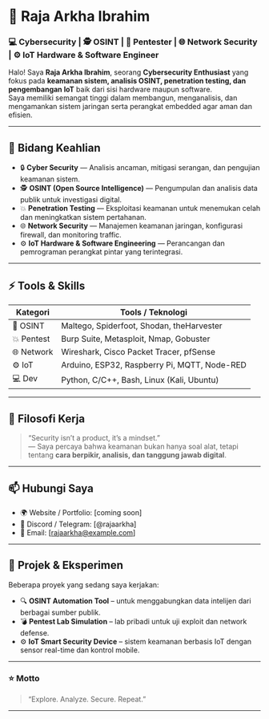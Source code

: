 # 👑 Raja Arkha Ibrahim

### 💻 Cybersecurity | 🕵️ OSINT | 🧠 Pentester | 🌐 Network Security | ⚙️ IoT Hardware & Software Engineer  

Halo! Saya **Raja Arkha Ibrahim**, seorang **Cybersecurity Enthusiast** yang fokus pada **keamanan sistem, analisis OSINT, penetration testing, dan pengembangan IoT** baik dari sisi hardware maupun software.  
Saya memiliki semangat tinggi dalam membangun, menganalisis, dan mengamankan sistem jaringan serta perangkat embedded agar aman dan efisien.

---

## 🧩 Bidang Keahlian

- 🔒 **Cyber Security** — Analisis ancaman, mitigasi serangan, dan pengujian keamanan sistem.  
- 🕵️ **OSINT (Open Source Intelligence)** — Pengumpulan dan analisis data publik untuk investigasi digital.  
- 💥 **Penetration Testing** — Eksploitasi keamanan untuk menemukan celah dan meningkatkan sistem pertahanan.  
- 🌐 **Network Security** — Manajemen keamanan jaringan, konfigurasi firewall, dan monitoring traffic.  
- ⚙️ **IoT Hardware & Software Engineering** — Perancangan dan pemrograman perangkat pintar yang terintegrasi.

---

## ⚡ Tools & Skills

| Kategori | Tools / Teknologi |
|-----------|------------------|
| 🧠 OSINT | Maltego, Spiderfoot, Shodan, theHarvester |
| 💥 Pentest | Burp Suite, Metasploit, Nmap, Gobuster |
| 🌐 Network | Wireshark, Cisco Packet Tracer, pfSense |
| ⚙️ IoT | Arduino, ESP32, Raspberry Pi, MQTT, Node-RED |
| 💻 Dev | Python, C/C++, Bash, Linux (Kali, Ubuntu) |

---

## 🧠 Filosofi Kerja
> “Security isn’t a product, it’s a mindset.”  
> — Saya percaya bahwa keamanan bukan hanya soal alat, tetapi tentang **cara berpikir, analisis, dan tanggung jawab digital**.

---

## 📫 Hubungi Saya
- 🌍 Website / Portfolio: [coming soon]  
- 💬 Discord / Telegram: [@rajaarkha]  
- 📧 Email: [rajaarkha@example.com]  

---

## 🧱 Projek & Eksperimen
Beberapa proyek yang sedang saya kerjakan:
- 🔍 **OSINT Automation Tool** – untuk menggabungkan data intelijen dari berbagai sumber publik.  
- 💣 **Pentest Lab Simulation** – lab pribadi untuk uji exploit dan network defense.  
- ⚙️ **IoT Smart Security Device** – sistem keamanan berbasis IoT dengan sensor real-time dan kontrol mobile.

---

### ⭐ Motto
> “Explore. Analyze. Secure. Repeat.”  

---

